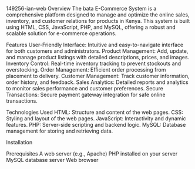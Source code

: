 
149256-ian-web
Overview The bata E-Commerce System is a comprehensive platform designed to manage and optimize the online sales, inventory, and customer relations for products in Kenya. This system is built using HTML, CSS, JavaScript, PHP, and MySQL, offering a robust and scalable solution for e-commerce operations.

Features User-Friendly Interface: Intuitive and easy-to-navigate interface for both customers and administrators. Product Management: Add, update, and manage product listings with detailed descriptions, prices, and images. Inventory Control: Real-time inventory tracking to prevent stockouts and overstocking. Order Management: Efficient order processing from placement to delivery. Customer Management: Track customer information, order history, and feedback. Sales Analytics: Detailed reports and analytics to monitor sales performance and customer preferences. Secure Transactions: Secure payment gateway integration for safe online transactions.

Technologies Used HTML: Structure and content of the web pages. CSS: Styling and layout of the web pages. JavaScript: Interactivity and dynamic features. PHP: Server-side scripting and backend logic. MySQL: Database management for storing and retrieving data.

Installation

Prerequisites A web server (e.g., Apache) PHP installed on your server MySQL database server Web browser